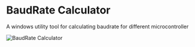 # BaudRate Calculator
A windows utility tool for calculating baudrate for different microcontroller

![BaudRate Calculator](https://user-images.githubusercontent.com/51051655/65533792-1ec9cd00-df20-11e9-8b23-95ca5605de95.png)
